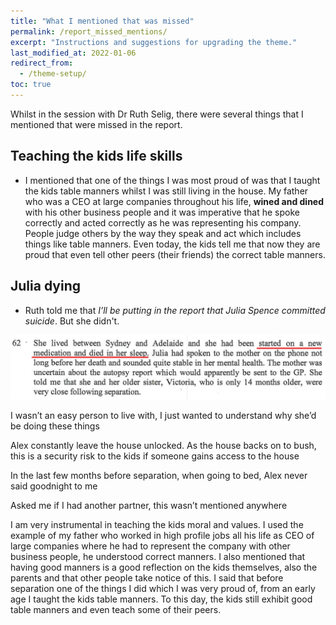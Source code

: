 ```yaml
---
title: "What I mentioned that was missed"
permalink: /report_missed_mentions/
excerpt: "Instructions and suggestions for upgrading the theme."
last_modified_at: 2022-01-06
redirect_from:
  - /theme-setup/
toc: true
---
```

Whilst in the session with Dr Ruth Selig, there were several things that I mentioned that were missed in the report.

## Teaching the kids life skills

- I mentioned that one of the things I was most proud of was that I taught the kids table manners whilst I was still living in the house. My father who was a CEO at large companies throughout his life, **wined and dined** with his other business people and it was imperative that he spoke correctly and acted correctly as he was representing his company. People judge others by the way they speak and act which includes things like table manners. Even today, the kids tell me that now they are proud that even tell other peers (their friends) the correct table manners.

## Julia dying

- Ruth told me that *I’ll be putting in the report that Julia Spence committed suicide*. But she didn't. 

![](../blobs/report_juliadiedinhersleep.png)

I wasn’t an easy person to live with, I just wanted to understand why she’d be doing these things

Alex constantly leave the house unlocked. As the house backs on to bush, this is a security risk to the kids if someone gains access to the house

In the last few months before separation, when going to bed, Alex never said goodnight to me

Asked me if I had another partner, this wasn’t mentioned anywhere

I am very instrumental in teaching the kids moral and values. I used the example of my father who worked in high profile jobs all his life as CEO of large companies where he had to represent the company with other business people, he understood correct manners. I also mentioned that having good manners is a good reflection on the kids themselves, also the parents and that other people take notice of this. I said that before separation one of the things I did which I was very proud of, from an early age I taught the kids table manners. To this day, the kids still exhibit good table manners and even teach some of their peers. 


